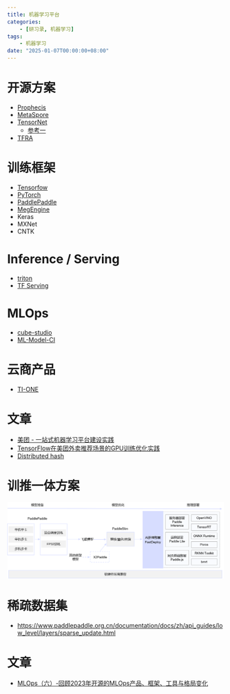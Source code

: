 ```yaml
---
title: 机器学习平台
categories: 
    - [研习录, 机器学习]
tags:
    - 机器学习
date: "2025-01-07T00:00:00+08:00"
---
```


# 开源方案

- [Prophecis](https://github.com/WeBankFinTech/Prophecis)
- [MetaSpore](https://github.com/meta-soul/MetaSpore)
- [TensorNet](https://github.com/Qihoo360/tensornet)
  - [参考一](https://blog.csdn.net/ZVAyIVqt0UFji/article/details/108633132)
- [TFRA](https://github.com/tensorflow/recommenders-addons/tree/master)


# 训练框架

- [Tensorfow]()
- [PyTorch]()
- [PaddlePaddle]()
- [MegEngine](https://github.com/MegEngine/MegEngine)
- Keras
- MXNet
- CNTK

# Inference / Serving

- [triton](https://github.com/triton-inference-server/server)
- [TF Serving](https://github.com/tensorflow/serving/tree/master#)

# MLOps

- [cube-studio](https://github.com/tencentmusic/cube-studio)
- [ML-Model-CI](https://github.com/cap-ntu/ML-Model-CI/tree/master)

# 云商产品

- [TI-ONE](https://cloud.tencent.com/document/product/851/74170)

# 文章

- [美团 - 一站式机器学习平台建设实践](https://tech.meituan.com/2020/01/23/meituan-delivery-machine-learning.html)
- [TensorFlow在美团外卖推荐场景的GPU训练优化实践](https://tech.meituan.com/2022/03/24/tensorflow-gpu-training-optimization-practice-in-meituan-waimai-recommendation-scenarios.html)
- [Distributed hash](https://www.cnblogs.com/rossiXYZ/p/15928428.html#%E6%BA%90%E7%A0%81%E8%A7%A3%E6%9E%90-nvidia-hugectrgpu%E7%89%88%E6%9C%AC%E5%8F%82%E6%95%B0%E6%9C%8D%E5%8A%A1%E5%99%A8----6-----distributed-hash%E8%A1%A8)

# 训推一体方案

![img](./README/22ab779e2a8946efbed4fbbb8ae6cc68bdc114a9ffad4241b8810763e479a8f4.png)

# 稀疏数据集

- https://www.paddlepaddle.org.cn/documentation/docs/zh/api_guides/low_level/layers/sparse_update.html

# 文章

- [MLOps（六）-回顾2023年开源的MLOps产品、框架、工具与格局变化](https://zhuanlan.zhihu.com/p/667299175)